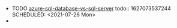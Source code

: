 - TODO [azure-sql-database-vs-sql-server](https://azurelessons.com/azure-sql-database-vs-sql-server/) 
  todo:: 1627073537244
  SCHEDULED: <2021-07-26 Mon>
-